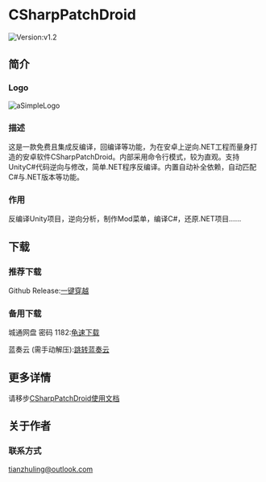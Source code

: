 # CSharpPatchDroid 
![Version:v1.2](https://img.shields.io/badge/version-v1.2-blue
)
## 简介
### Logo
![aSimpleLogo](https://tianzhuling.github.io/CSharpPatchDroid/v1.0/doc/icon.png)
### 描述
这是一款免费且集成反编译，回编译等功能，为在安卓上逆向.NET工程而量身打造的安卓软件CSharpPatchDroid。内部采用命令行模式，较为直观。支持UnityC#代码逆向与修改，简单.NET程序反编译。内置自动补全依赖，自动匹配C#与.NET版本等功能。
### 作用
反编译Unity项目，逆向分析，制作Mod菜单，编译C#，还原.NET项目……
## 下载
### 推荐下载
Github Release:[一键穿越](https://github.com/tianzhuling/CSharpPatchDroid/releases/)


### 备用下载
城通网盘 密码 1182:[龟速下载](https://url72.ctfile.com/f/65372172-8416126722-bc39a2?p=1182) 

蓝奏云 (需手动解压):[跳转蓝奏云](https://wwgc.lanzn.com/iCZI333fsxle)
## 更多详情
请移步[CSharpPatchDroid使用文档](https://tianzhuling.github.io/CSharpPatchDroid/v1.0/doc/index.html)
## 关于作者
### 联系方式
tianzhuling@outlook.com
